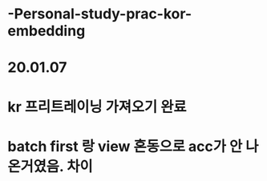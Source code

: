 # -Personal-study-prac-kor-embedding
# 20.01.07
# kr 프리트레이닝 가져오기 완료
# batch first 랑 view 혼동으로 acc가 안 나온거였음. 차이
